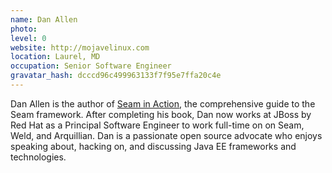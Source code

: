 ```yaml
---
name: Dan Allen
photo:
level: 0
website: http://mojavelinux.com
location: Laurel, MD
occupation: Senior Software Engineer
gravatar_hash: dcccd96c499963133f7f95e7ffa20c4e
---
```

Dan Allen is the author of [Seam in
Action](http://mojavelinux.com/seaminaction), the comprehensive guide to the
Seam framework. After completing his book, Dan now works at JBoss by Red Hat as
a Principal Software Engineer to work full-time on on Seam, Weld, and
Arquillian. Dan is a passionate open source advocate who enjoys speaking about,
hacking on, and discussing Java EE frameworks and technologies.
